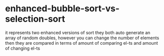 # enhanced-bubble-sort-vs-selection-sort
it represents two enhanced versions of sort
they both auto generate an array of random doubles, however you can change the number of elements
then they are compared in terms of amount of comparing el-ts and amount of changing el-ts

